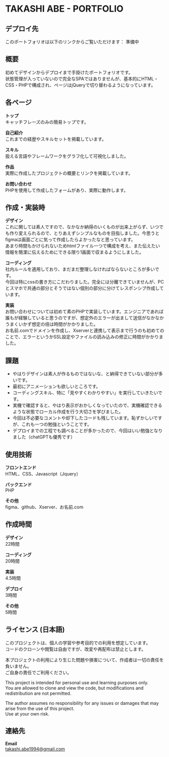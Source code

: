 # TAKASHI ABE - PORTFOLIO

## デプロイ先
このポートフォリオは以下のリンクからご覧いただけます：  準備中

## 概要
初めてデザインからデプロイまで手掛けたポートフォリオです。<br>
状態管理が入っていないので完全なSPAではありませんが、基本的にHTML・CSS・PHPで構成され、ページはjQueryで切り替わるようになっています。

## 各ページ
**トップ**  
キャッチフレーズのみの簡易トップです。

**自己紹介**  
これまでの経歴やスキルセットを掲載しています。

**スキル**  
扱える言語やフレームワークをグラフ化して可視化しました。

**作品**  
実際に作成したプロジェクトの概要とリンクを掲載しています。

**お問い合わせ**  
PHPを使用して作成したフォームがあり、実際に動作します。

## 作成・実装時
**デザイン**  
これに関しては素人ですので、なかなか納得のいくものが出来上がらず、いつでも作り変えられるので、とりあえずシンプルなものを目指しました。今思うとfigmaは画面ごとに気って作成したらよかったなと思っています。  
あまり時間もかけられないためhtmlファイル一つで構成を考え、また伝えたい情報を簡潔に伝えるためにできる限り1画面で収まるようにしました。

**コーディング**  
社内ルールを適用しており、まだまだ整理しなければならないところが多いです。  
今回は特にcssの書き方にこだわりました。完全には分離できていませんが、PCとスマホで共通の部分とそうではない個別の部分に分けてレスポンシブ作成しています。

**実装**  
お問い合わせについては初めて素のPHPで実装しています。エンジニアであれば誰もが経験していると思うのですが、想定外のエラーが出まして送信がなかなかうまくいかず想定の倍は時間がかかりました。  
お名前.comでドメインを作成し、Xserverと連携して表示まで行うのも初めてのことで、エラーというかSSL設定やファイルの読み込みの修正に時間がかかりました。

## 課題
- やはりデザインは素人が作るものではないな、と納得できていない部分が多いです。
- 最初にアニメーションも欲しいところです。
- コーディングスキル、特に「見やすくわかりやすい」を実行していきたいです。
- 実機で確認すると、やはり表示がおかしくなっていたので、実機確認できるような状態でローカル作成を行う大切さを学びました。
- 今回は不必要なコメントや却下したコードも残しています。恥ずかしいですが、これも一つの勉強ということです。
- デプロイまでの工程でも調べることが多かったので、今回はいい勉強となりました（chatGPTも優秀です）

## 使用技術
**フロントエンド**  
HTML、CSS、Javascript（Jquery）

**バックエンド**  
PHP

**その他**  
figma、github、Xserver、お名前.com

## 作成時間
**デザイン**  
22時間

**コーディング**  
20時間

**実装**  
4.5時間

**デプロイ**  
3時間

**その他**  
5時間

## ライセンス (日本語)
このプロジェクトは、個人の学習や参考目的での利用を想定しています。  
コードのクローンや閲覧は自由ですが、改変や再配布は禁止とします。  

本プロジェクトの利用により生じた問題や損害について、作成者は一切の責任を負いません。  
ご自身の責任でご利用ください。

This project is intended for personal use and learning purposes only.  
You are allowed to clone and view the code, but modifications and redistribution are not permitted.  

The author assumes no responsibility for any issues or damages that may arise from the use of this project.  
Use at your own risk.

## 連絡先
**Email**  
takashi.abe1994@gmail.com
